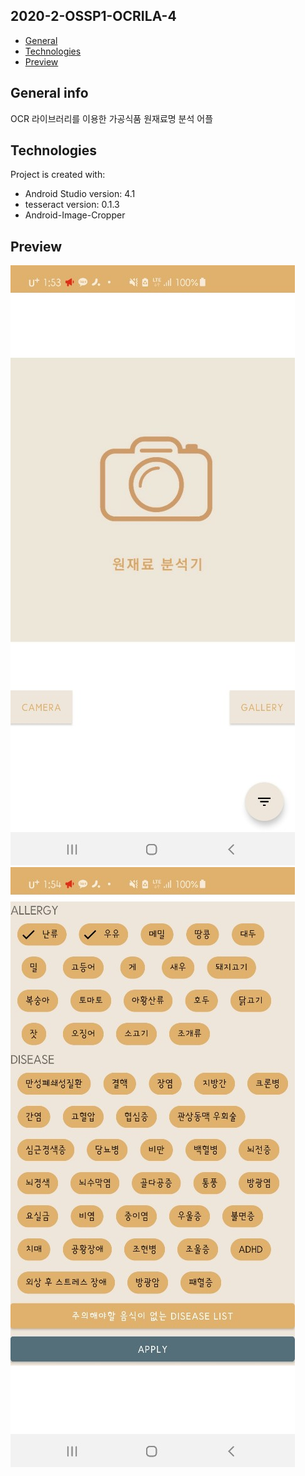 ## 2020-2-OSSP1-OCRILA-4
* [General](#General-info)
* [Technologies](#Technologies)
* [Preview](#Preview)

## General info
OCR 라이브러리를 이용한 가공식품 원재료명 분석 어플
	
## Technologies
Project is created with:
* Android Studio version: 4.1
* tesseract version: 0.1.3
* Android-Image-Cropper	

## Preview
![Main](./images/main.jpg)
![Profile](./images/profile.jpg)